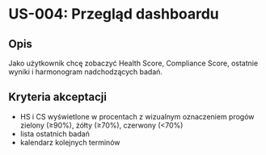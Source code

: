 # US-004: Przegląd dashboardu

## Opis
Jako użytkownik chcę zobaczyć Health Score, Compliance Score, ostatnie wyniki i harmonogram nadchodzących badań.

## Kryteria akceptacji
- HS i CS wyświetlone w procentach z wizualnym oznaczeniem progów zielony (≥90%), żółty (≥70%), czerwony (<70%)
- lista ostatnich badań
- kalendarz kolejnych terminów 